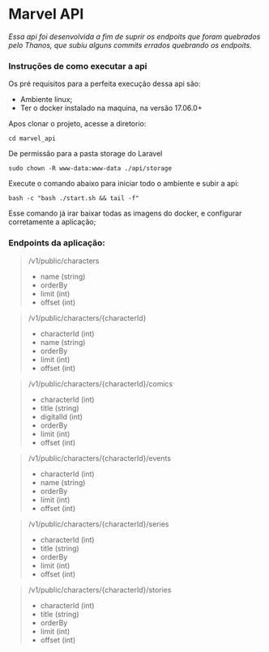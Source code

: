 # Marvel API

_Essa api foi desenvolvida a fim de suprir os endpoits que foram quebrados pelo Thanos, que subiu alguns commits errados quebrando os endpoits._

### Instruções de como executar a api

Os pré requisitos para a perfeita execução dessa api são:
 * Ambiente linux;
 * Ter o docker instalado na maquina, na versão 17.06.0+

Apos clonar o projeto, acesse a diretorio:

`cd marvel_api`

De permissão para a pasta storage do Laravel

`sudo chown -R www-data:www-data ./api/storage`

Execute o comando abaixo para iniciar todo o ambiente e subir a api:

`bash -c "bash ./start.sh && tail -f"`

Esse comando já irar baixar todas as imagens do docker, e configurar corretamente a aplicação;

### Endpoints da aplicação:

> /v1/public/characters
> * name (string)
> * orderBy 
> * limit (int)
> * offset (int)

> /v1/public/characters/{characterId}
> * characterId (int)
> * name (string)
> * orderBy 
> * limit (int)
> * offset (int)

> /v1/public/characters/{characterId}/comics
> * characterId (int)
> * title (string)
> * digitalId (int)
> * orderBy 
> * limit (int)
> * offset (int)

> /v1/public/characters/{characterId}/events
> * characterId (int)
> * name (string)
> * orderBy 
> * limit (int)
> * offset (int)

> /v1/public/characters/{characterId}/series
> * characterId (int)
> * title (string)
> * orderBy 
> * limit (int)
> * offset (int)

> /v1/public/characters/{characterId}/stories
> * characterId (int)
> * title (string)
> * orderBy 
> * limit (int)
> * offset (int)